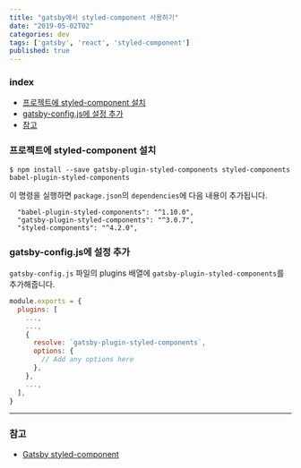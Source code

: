 ```yaml
---
title: "gatsby에서 styled-component 사용하기"
date: "2019-05-02T02"
categories: dev
tags: ['gatsby', 'react', 'styled-component']
published: true
---
```


### index

- [프로젝트에 styled-component 설치](#프로젝트에-styled-component-설치)
- [gatsby-config.js에 설정 추가](#gatsby-configjs에-설정-추가)
- [참고](#참고)


### 프로젝트에 styled-component 설치

``` shell
$ npm install --save gatsby-plugin-styled-components styled-components babel-plugin-styled-components
```
 
 이 명령을 실행하면 `package.json`의 `dependencies`에 다음 내용이 추가됩니다.
``` shell
  "babel-plugin-styled-components": "^1.10.0",
  "gatsby-plugin-styled-components": "^3.0.7",
  "styled-components": "^4.2.0",
```

### gatsby-config.js에 설정 추가
`gatsby-config.js` 파일의 plugins 배열에 `gatsby-plugin-styled-components`를 추가해줍니다.

``` javascript
module.exports = {
  plugins: [
    ...,
    ...,
    {
      resolve: `gatsby-plugin-styled-components`,
      options: {
        // Add any options here
      },
    },
    ...,
  ],
}
```

---

### 참고

- [Gatsby styled-component][gatsby-plugin-styled-components]


[gatsby-plugin-styled-components]: https://www.gatsbyjs.org/packages/gatsby-plugin-styled-components/?=styled
